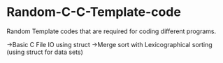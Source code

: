 # Random-C-C-Template-code
Random Template codes that are required for coding different programs.

->Basic C File IO using struct
->Merge sort with Lexicographical sorting (using struct for data sets)
